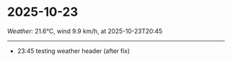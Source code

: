 # 2025-10-23
*Weather:* 21.6°C, wind 9.9 km/h, at 2025-10-23T20:45

---

- 23:45 testing weather header (after fix)
